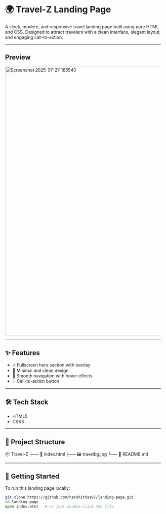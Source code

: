 # 🌍 Travel-Z Landing Page

A sleek, modern, and responsive travel landing page built using pure HTML and CSS.
Designed to attract travelers with a clean interface, elegant layout, and engaging call-to-action.

---
## Preview 
<img width="1710" height="868" alt="Screenshot 2025-07-27 185540" src="https://github.com/user-attachments/assets/e79e7dd1-6ab9-4a0b-93d8-0db568c89f34" />


---

## ✨ Features

- 🔥 Fullscreen hero section with overlay
- 🎯 Minimal and clean design
- 🧭 Smooth navigation with hover effects
- 💡 Call-to-action button

---

## 🛠️ Tech Stack

- HTML5
- CSS3

---

## 📁 Project Structure
📦 Travel-Z
├── 📄 index.html
├── 🖼️ travelbg.jpg
└── 📜 README.md

---

## 🚀 Getting Started

To run this landing page locally:

```bash
git clone https://github.com/harshithss07/landing-page.git
cd landing-page
open index.html   # or just double-click the file


